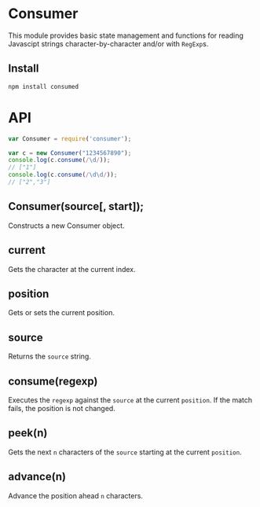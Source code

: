 Consumer
=============

This module provides basic state management and functions for reading Javascipt strings character-by-character
and/or with `RegExp`s.

## Install
```
npm install consumed
```

# API
```javascript
var Consumer = require('consumer');

var c = new Consumer("1234567890");
console.log(c.consume(/\d/));
// ["1"]
console.log(c.consume(/\d\d/));
// ["2","3"]
```

## Consumer(source[, start]);
Constructs a new Consumer object.

## current
Gets the character at the current index.

## position
Gets or sets the current position.

## source
Returns the `source` string.

## consume(regexp)
Executes the `regexp` against the `source` at the current `position`. If the match fails, the position is not changed.

## peek(n)
Gets the next `n` characters of the `source` starting at the current `position`.

## advance(n)
Advance the position ahead `n` characters.
